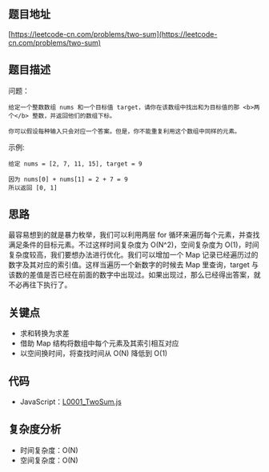<!--
 * @Date        : 2020-05-02 20:16:19
 * @LastEditors : anlzou
 * @Github      : https://github.com/anlzou
 * @LastEditTime: 2020-05-02 22:28:54
 * @FilePath    : \algorithm\problems\L0001.TwoSum.md
 * @Describe    : 
 -->
## 题目地址

[https://leetcode-cn.com/problems/two-sum](https://leetcode-cn.com/problems/two-sum)

## 题目描述

问题：
```
给定一个整数数组 nums 和一个目标值 target，请你在该数组中找出和为目标值的那 <b>两个</b> 整数，并返回他们的数组下标。

你可以假设每种输入只会对应一个答案。但是，你不能重复利用这个数组中同样的元素。
```
示例:
```
给定 nums = [2, 7, 11, 15], target = 9

因为 nums[0] + nums[1] = 2 + 7 = 9
所以返回 [0, 1]
```

## 思路

最容易想到的就是暴力枚举，我们可以利用两层 for 循环来遍历每个元素，并查找满足条件的目标元素。不过这样时间复杂度为 O(N^2)，空间复杂度为 O(1)，时间复杂度较高，我们要想办法进行优化。我们可以增加一个 Map 记录已经遍历过的数字及其对应的索引值。这样当遍历一个新数字的时候去 Map 里查询，target 与该数的差值是否已经在前面的数字中出现过。如果出现过，那么已经得出答案，就不必再往下执行了。 

## 关键点

- 求和转换为求差
- 借助 Map 结构将数组中每个元素及其索引相互对应
- 以空间换时间，将查找时间从 O(N) 降低到 O(1)

## 代码

- JavaScript：[L0001_TwoSum.js](./../code/L0001_TwoSum.js)

## 复杂度分析

- 时间复杂度：O(N)
- 空间复杂度：O(N)
